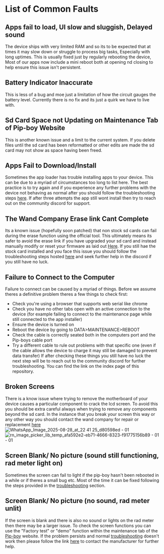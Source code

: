 # List of Common Faults

## Apps fail to load, UI slow and sluggish, Delayed sound

The device ships with very limited RAM and so its to be expected that at times
it may slow down or struggle to process big tasks, Especially with long uptimes.
This is usually fixed just by regularly rebooting the device, Most of our apps
now include a mini reboot both at opening nd closing to help ensure this issue
isn't persistent.

## Battery Indicator Inaccurate

This is less of a bug and moe just a limitation of how the circuit gauges the
battery level. Currently there is no fix and its just a quirk we have to live
with.

## Sd Card Space not Updating on Maintenance Tab of Pip-boy Website

This is another known issue and a limit to the current system. If you delete
files until the sd card has been reformatted or other edits are made the sd card
may not show as space having been freed.

## Apps Fail to Download/Install

Sometimes the app loader has trouble installing apps to your device. This can be
due to a myriad of circumstances too long to list here. The best practice is to
try again and if you experience any further problems with the device not
behaving as normal after you should follow the troubleshooting steps
[here](https://github.com/beaverboy-12/The-Wand-Company-Pip-Boy-3000-Mk-V-Community-Guide/blob/main/Individual%20Guides/Basic%20device%20Info%20and%20Troubleshooting.md).
If after three attempts the app still wont install then try to reach out on the
community discord for support.

## The Wand Company Erase link Cant Complete

Its a known issue (hopefully soon patched) that non stock sd cards can fail
during the erase function using the official tool. This ultimately means its
safer to avoid the erase link if you have upgraded your sd card and instead
manually modify or reset your firmware as laid out
[Here](https://github.com/beaverboy-12/The-Wand-Company-Pip-Boy-3000-Mk-V-Community-Guide/blob/main/Individual%20Guides/Deconstruction%20and%20Sd%20card%20Replacement.md).
If you still hae the stock card installed and you face this issue you should
follow the troubleshooting steps hosted
[here](https://github.com/beaverboy-12/The-Wand-Company-Pip-Boy-3000-Mk-V-Community-Guide/blob/main/Individual%20Guides/Basic%20device%20Info%20and%20Troubleshooting.md)
and seek further help in the discord if you still have no luck.

## Failure to Connect to the Computer

Failure to connect can be caused by a myriad of things. Before we assume theres
a definitive problem theres a few things to check first:

- Check you're using a browser that supports web serial like chrome
- Check you have no other tabs open with an active connection to the device (for
  example failing to connect to the maintenance page while still connected to
  the app installer)
- Ensure the device is turned on
- Reboot the device by going to DATA>MAINTENANCE>REBOOT
- Check the cable is correctly seated both in the computers port and the
  Pip-boys cable port
- Try a different cable to rule out problems with that specific one (even if the
  cable allows the device to charge it may still be damaged to prevent data
  transfer) If after checking these things you still have no luck the next step
  will be to reach out to the community discord for further troubleshooting. You
  can find the link on the index page of this repository.

## Broken Screens

There is a know issue where trying to remove the motherboard of your device
causes a particular component to crack the lcd screen. To avoid this you should
be extra careful always when trying to remove any components beyond the sd card.
In the instance that you break your screen this way or any other way you should
contact the wand company for repair or replacement
[here](https://www.thewandcompany.com/contact-us/)
![WhatsApp_Image_2025-08-28_at_22 41 25_d80598ed - 01](https://github.com/user-attachments/assets/de82e176-488b-4299-b7b9-145e18097008)![rn_image_picker_lib_temp_afa592e2-eb71-4666-8323-f91775156b89 - 01 - 01](https://github.com/user-attachments/assets/652ec857-07d1-4f61-a19c-23b38c1402e5)

## Screen Blank/ No picture (sound still functioning, rad meter light on)

Sometimes the screen can fail to light if the pip-boy hasn't been rebooted in a
while or if theres a small bug etc. Most of the time it can be fixed following
the steps provided in the
[troubleshooting](https://github.com/beaverboy-12/The-Wand-Company-Pip-Boy-3000-Mk-V-Community-Guide/blob/main/Individual%20Guides/Basic%20device%20Info%20and%20Troubleshooting.md)
section.

## Screen Blank/ No picture (no sound, rad meter unlit)

If the screen is blank and there is also no sound or lights on the rad meter
then there may be a larger issue. To check the screen functions you can use the
"Factory test" or "demo" function within the maintenance tab of the
[Pip-boy](https://pip-boy.com/3000-mk-v/maintenance) website. If the problem
persists and normal
[troubleshooting](https://github.com/beaverboy-12/The-Wand-Company-Pip-Boy-3000-Mk-V-Community-Guide/blob/main/Individual%20Guides/Basic%20device%20Info%20and%20Troubleshooting.md)
doesn't work then please follow the link
[here](https://www.thewandcompany.com/contact-us/) to contact the manufacturer
for further help.
